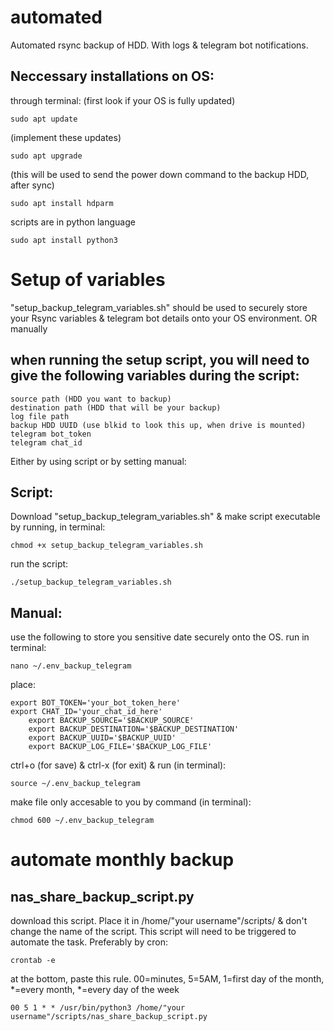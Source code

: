 # automated
Automated rsync backup of HDD. With logs & telegram bot notifications.
## Neccessary installations on OS:
through terminal:
(first look if your OS is fully updated)

  	sudo apt update 
(implement these updates)

	sudo apt upgrade
(this will be used to send the power down command to the backup HDD, after sync)

  	sudo apt install hdparm 
scripts are in python language

 	sudo apt install python3 
# Setup of variables
"setup_backup_telegram_variables.sh" should be used to securely store your Rsync variables & telegram bot details onto your OS environment. OR manually
## when running the setup script, you will need to give the following variables during the script:

 	source path (HDD you want to backup)
 	destination path (HDD that will be your backup)
	log file path
	backup HDD UUID (use blkid to look this up, when drive is mounted)
	telegram bot_token
 	telegram chat_id
Either by using script or by setting manual:
## Script:
Download "setup_backup_telegram_variables.sh" & make script executable by running, in terminal:

	chmod +x setup_backup_telegram_variables.sh
run the script: 

	./setup_backup_telegram_variables.sh
 
  ## Manual:
  use the following to store you sensitive date securely onto the OS. 
  run in terminal:
		
	nano ~/.env_backup_telegram
  place:
  	
   	export BOT_TOKEN='your_bot_token_here'
	export CHAT_ID='your_chat_id_here'
    	export BACKUP_SOURCE='$BACKUP_SOURCE'
    	export BACKUP_DESTINATION='$BACKUP_DESTINATION'
    	export BACKUP_UUID='$BACKUP_UUID'
    	export BACKUP_LOG_FILE='$BACKUP_LOG_FILE'
  ctrl+o (for save) & ctrl-x (for exit)  &  run (in terminal): 
	
 	source ~/.env_backup_telegram
  make file only accesable to you by command (in terminal): 
		
	chmod 600 ~/.env_backup_telegram

# automate monthly backup
## nas_share_backup_script.py
download this script. Place it in /home/"your username"/scripts/ & don't change the name of the script.
This script will need to be triggered to automate the task. Preferably by cron:

	crontab -e
at the bottom, paste this rule. 00=minutes, 5=5AM, 1=first day of the month, *=every month, *=every day of the week

	00 5 1 * * /usr/bin/python3 /home/"your username"/scripts/nas_share_backup_script.py
